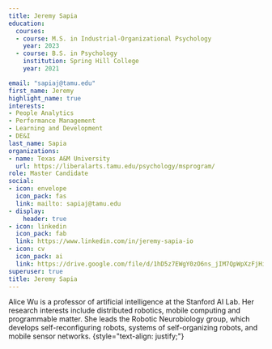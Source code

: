 ```yaml
---
title: Jeremy Sapia
education:
  courses:
  - course: M.S. in Industrial-Organizational Psychology
    year: 2023
  - course: B.S. in Psychology
    institution: Spring Hill College
    year: 2021

email: "sapiaj@tamu.edu"
first_name: Jeremy
highlight_name: true
interests:
- People Analytics
- Performance Management
- Learning and Development 
- DE&I
last_name: Sapia
organizations:
- name: Texas A&M University
  url: https://liberalarts.tamu.edu/psychology/msprogram/
role: Master Candidate
social:
- icon: envelope
  icon_pack: fas
  link: mailto: sapiaj@tamu.edu
- display:
    header: true
- icon: linkedin
  icon_pack: fab
  link: https://www.linkedin.com/in/jeremy-sapia-io
- icon: cv
  icon_pack: ai
  link: https://drive.google.com/file/d/1hD5z7EWgY0zO6ns_jIM7QpWpXzFjHiRx/view?usp=share_link
superuser: true
title: Jeremy Sapia 
---
```


Alice Wu is a professor of artificial intelligence at the Stanford AI Lab. Her research interests include distributed robotics, mobile computing and programmable matter. She leads the Robotic Neurobiology group, which develops self-reconfiguring robots, systems of self-organizing robots, and mobile sensor networks.
{style="text-align: justify;"}

